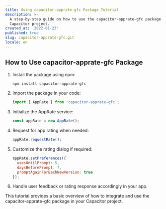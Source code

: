 ```yaml
---
title: Using capacitor-apprate-gfc Package Tutorial
description: >-
  A step-by-step guide on how to use the capacitor-apprate-gfc package in your
  Capacitor project.
created_at: '2022-01-23'
published: true
slug: capacitor-apprate-gfc.git
locale: en
---
```


## How to Use capacitor-apprate-gfc Package

1. Install the package using npm:
   ```bash
   npm install capacitor-apprate-gfc
   ```

2. Import the package in your code:
   ```javascript
   import { AppRate } from 'capacitor-apprate-gfc';
   ```

3. Initialize the AppRate service:
   ```javascript
   const appRate = new AppRate();
   ```

4. Request for app rating when needed:
   ```javascript
   appRate.requestRate();
   ```

5. Customize the rating dialog if required:
   ```javascript
   appRate.setPreferences({
     usesUntilPrompt: 5,
     daysBeforePrompt: 7,
     promptAgainForEachNewVersion: true
   });
   ```

6. Handle user feedback or rating response accordingly in your app.

This tutorial provides a basic overview of how to integrate and use the capacitor-apprate-gfc package in your Capacitor project.
```
```
